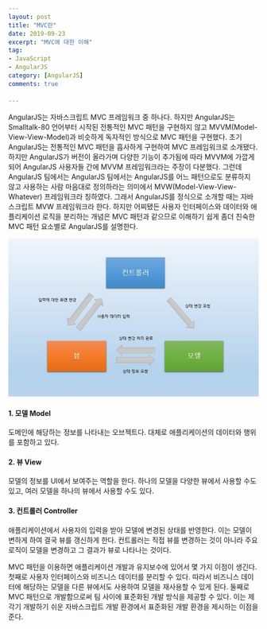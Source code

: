 ```yaml
---
layout: post
title: "MVC란"
date: 2019-09-23
excerpt: "MVC에 대한 이해"
tag:
- JavaScript
- AngularJS
category: [AngularJS]
comments: true

---
```


AngularJS는 자바스크립트 MVC 프레임워크 중 하나다. 하지만 AngularJS는 Smalltalk-80 언어부터 시작된 전통적인 MVC 패턴을 구현하지 않고
MVVM(Model-View-View-Model)과 비슷하게 독자적인 방식으로 MVC 패턴을 구현했다. 초기 AngularJS는 전통적인 MVC 패턴을 흡사하게 구현하여
MVC 프레임워크로 소개됐다. 하지만 AngularJS가 버전이 올라가며 다양한 기능이 추가됨에 따라 MVVM에 가깝게 되어 AngularJS 사용자들 간에
MVVM 프레임워크라는 주장이 다분했다. 그런데 AngularJS 팀에서는 AngularJS 팀에서는 AngularJS를 어느 패턴으로도 분류하지 않고 사용하는
사람 마음대로 정의하라는 의미에서 MVW(Model-View-View-Whatever) 프레임워크라 칭하였다. 그래서 AngularJS를 정식으로 소개할 때는
자바스크립트 MVW 프레임워크라 한다. 하지만 어찌됐든 사용자 인터페이스와 데이터와 애플리케이션 로직을 분리하는 개념은 MVC 패턴과 같으므로
이해하기 쉽게 좀더 친숙한 MVC 패턴 요소별로 AngularJS를 설명한다.

![MVC_Pattern_1](/assets/img/post/MVC_Pattern_1.jpg "MVC_Pattern_1")

#### 1. 모델 Model
도메인에 해당하는 정보를 나타내는 오브젝트다. 대체로 애플리케이션의 데이터와 행위를 포함하고 있다.

#### 2. 뷰 View
모델의 정보를 UI에서 보여주는 역할을 한다. 하나의 모델을 다양한 뷰에서 사용할 수도 있고, 여러 모델을 하나의 뷰에서 사용할 수도 있다.

#### 3. 컨트롤러 Controller
애플리케이션에서 사용자의 입력을 받아 모델에 변경된 상태를 반영한다. 이는 모델이 변하게 하여 결국 뷰를 갱신하게 한다. 컨트롤러는 직접 뷰를
변경하는 것이 아니라 주요 로직이 모델을 변경하고 그 결과가 뷰로 나타나는 것이다.

MVC 패턴을 이용하면 애플리케이션 개발과 유지보수에 있어서 몇 가지 이점이 생긴다. 첫째로 사용자 인터페이스와 비즈니스 데이터를 분리할 수 있다.
따라서 비즈니스 데이터에 해당하는 모델을 다른 뷰에서도 사용하여 모델을 재사용할 수 있게 된다. 둘째로 MVC 패턴으로 개발함으로써 팀 사이에 표준화된
개발 방식을 제공할 수 있다. 이는 제각기 개발하기 쉬운 자바스크립트 개발 환경에서 표준화된 개발 환경을 제시하는 이점을 준다.